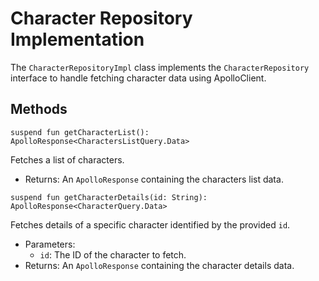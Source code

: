 # Character Repository Implementation

The `CharacterRepositoryImpl` class implements the `CharacterRepository` interface to handle fetching character data using ApolloClient.

## Methods

`suspend fun getCharacterList(): ApolloResponse<CharactersListQuery.Data>`

Fetches a list of characters.

- Returns: An `ApolloResponse` containing the characters list data.

`suspend fun getCharacterDetails(id: String): ApolloResponse<CharacterQuery.Data>`

Fetches details of a specific character identified by the provided `id`.

- Parameters:
  - `id`: The ID of the character to fetch.
- Returns: An `ApolloResponse` containing the character details data.
